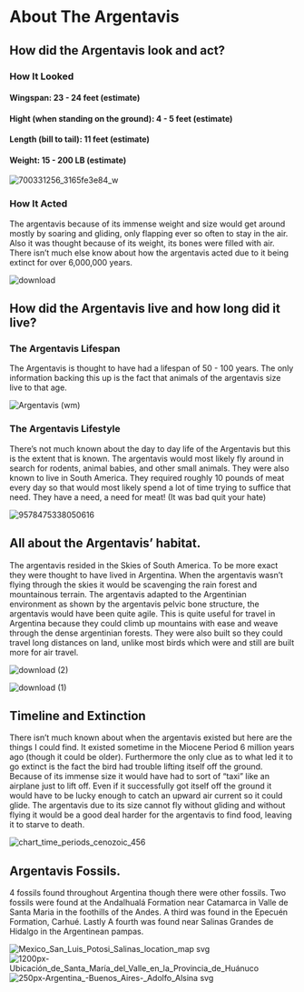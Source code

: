 # About The Argentavis

## How did the Argentavis look and act?

### How It Looked

#### Wingspan: 23 - 24 feet (estimate)
#### Hight (when standing on the ground): 4 - 5 feet (estimate)
#### Length (bill to tail): 11 feet (estimate)
#### Weight: 15 - 200 LB (estimate)

![700331256_3165fe3e84_w](https://user-images.githubusercontent.com/82337435/114318570-9435c800-9adb-11eb-9549-5cd7fa67e161.jpg)

### How It Acted

The argentavis because of its immense weight and size would get around mostly 
by soaring and gliding, only flapping ever so often to stay in the air. 
Also it was thought because of its weight, its bones were filled with air. There isn’t much else know about how the argentavis acted due to it being extinct for over 
6,000,000 years.

![download](https://user-images.githubusercontent.com/82337435/114318578-9ef05d00-9adb-11eb-824c-940dd5f32b95.jpeg)

## How did the Argentavis live and how long did it live?

### The Argentavis Lifespan

The Argentavis is thought to have had a lifespan of 50 - 100 years. The only information backing 
this up is the fact that animals of the argentavis size live to that age.

![Argentavis (wm)](https://user-images.githubusercontent.com/82337435/114318774-8f254880-9adc-11eb-9b9c-592a96681472.jpg)

### The Argentavis Lifestyle

There’s not much known about the day to day life of the Argentavis but this is the extent that is known.
The argentavis would most likely fly around in search for rodents, animal babies, and other small animals. They were also known to live in South America.
They required roughly 10 pounds of meat every day so that would most likely spend a lot of time trying to suffice that need.
They have a need, a need for meat! (It was bad quit your hate)

![9578475338050616](https://user-images.githubusercontent.com/82337435/114318869-edeac200-9adc-11eb-9e6e-05521c5481ce.jpg)

## All about the Argentavis’ habitat.

The argentavis resided in the Skies of South America. To be more exact they were thought to have lived in Argentina.
When the argentavis wasn’t flying through the skies it would be scavenging the rain forest and mountainous terrain.
The argentavis adapted to the Argentinian environment as shown by the argentavis pelvic bone structure, the argentavis would have been quite agile.
This is quite useful for travel in Argentina because they could climb up mountains with ease and weave through the dense argentinian forests.
They were also built so they could travel long distances on land, unlike most birds which were and still are built more for air travel.

![download (2)](https://user-images.githubusercontent.com/82337435/114319134-2343df80-9ade-11eb-88b9-e058b692a54b.jpeg)

![download (1)](https://user-images.githubusercontent.com/82337435/114319046-c5af9300-9add-11eb-9640-8378d5eef0f0.jpeg)

## Timeline and Extinction

There isn’t much known about when the argentavis existed but here are the things I could find.
It existed sometime in the Miocene Period 6 million years ago (though it could be older).
Furthermore the only clue as to what led it to go extinct is the fact the bird had trouble lifting itself off the ground.
Because of its immense size it would have had to sort of “taxi” like an airplane just to lift off.
Even if it successfully got itself off the ground it would have to be lucky enough to catch an upward air current so it could glide.
The argentavis due to its size cannot fly without gliding and without flying it would be a good deal harder for the argentavis to find food,
leaving it to starve to death.

![chart_time_periods_cenozoic_456](https://user-images.githubusercontent.com/82337435/114319327-f643fc80-9ade-11eb-8b35-cdd3f0dae277.gif)

## Argentavis Fossils. 

 4 fossils found throughout Argentina though there were other fossils.
 Two fossils were found at the Andalhualá Formation near Catamarca in Valle de Santa Maria in the foothills of the Andes.
 A third was found in the Epecuén Formation, Carhué. Lastly  A fourth was found near Salinas Grandes de Hidalgo in the Argentinean pampas.
 
 ![Mexico_San_Luis_Potosi_Salinas_location_map svg](https://user-images.githubusercontent.com/82337435/114319606-25a73900-9ae0-11eb-8ed7-43a0c3851ec3.jpg) ![1200px-Ubicación_de_Santa_María_del_Valle_en_la_Provincia_de_Huánuco](https://user-images.githubusercontent.com/82337435/114319627-3c4d9000-9ae0-11eb-9f01-5f890d9a2afd.jpg)
![250px-Argentina_-_Buenos_Aires_-_Adolfo_Alsina svg](https://user-images.githubusercontent.com/82337435/114319660-6010d600-9ae0-11eb-8f3d-bfac6b02cb48.png)
